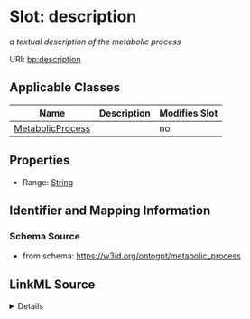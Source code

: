 

# Slot: description


_a textual description of the metabolic process_



URI: [bp:description](http://w3id.org/ontogpt/metabolic-process-templatedescription)



<!-- no inheritance hierarchy -->





## Applicable Classes

| Name | Description | Modifies Slot |
| --- | --- | --- |
| [MetabolicProcess](MetabolicProcess.md) |  |  no  |







## Properties

* Range: [String](String.md)





## Identifier and Mapping Information







### Schema Source


* from schema: https://w3id.org/ontogpt/metabolic_process




## LinkML Source

<details>
```yaml
name: description
description: a textual description of the metabolic process
from_schema: https://w3id.org/ontogpt/metabolic_process
rank: 1000
alias: description
owner: MetabolicProcess
domain_of:
- MetabolicProcess
range: string

```
</details>